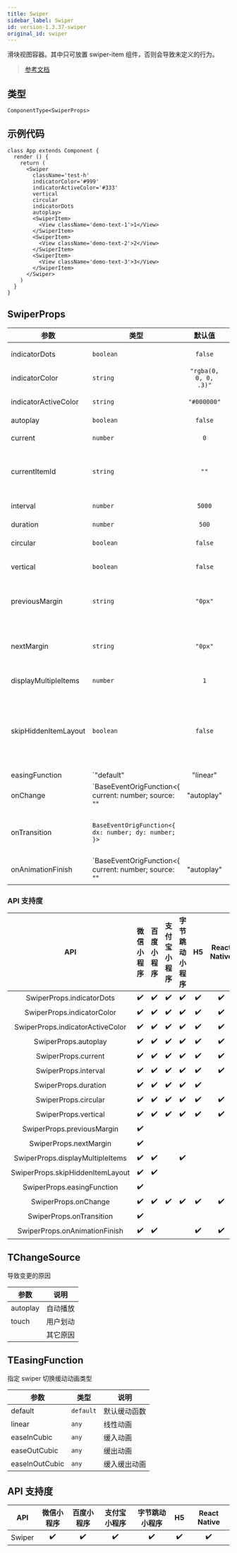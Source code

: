 ```yaml
---
title: Swiper
sidebar_label: Swiper
id: version-1.3.37-swiper
original_id: swiper
---
```


滑块视图容器。其中只可放置 swiper-item 组件，否则会导致未定义的行为。

> [参考文档](https://developers.weixin.qq.com/miniprogram/dev/component/swiper.html)

## 类型

```tsx
ComponentType<SwiperProps>
```

## 示例代码

```tsx
class App extends Component {
  render () {
    return (
      <Swiper
        className='test-h'
        indicatorColor='#999'
        indicatorActiveColor='#333'
        vertical
        circular
        indicatorDots
        autoplay>
        <SwiperItem>
          <View className='demo-text-1'>1</View>
        </SwiperItem>
        <SwiperItem>
          <View className='demo-text-2'>2</View>
        </SwiperItem>
        <SwiperItem>
          <View className='demo-text-3'>3</View>
        </SwiperItem>
      </Swiper>
    )
  }
}
```

## SwiperProps

| 参数 | 类型 | 默认值 | 必填 | 说明 |
| --- | --- | :---: | :---: | --- |
| indicatorDots | `boolean` | `false` | 否 | 是否显示面板指示点 |
| indicatorColor | `string` | `"rgba(0, 0, 0, .3)"` | 否 | 指示点颜色 |
| indicatorActiveColor | `string` | `"#000000"` | 否 | 当前选中的指示点颜色 |
| autoplay | `boolean` | `false` | 否 | 是否自动切换 |
| current | `number` | `0` | 否 | 当前所在滑块的 index |
| currentItemId | `string` | `""` | 否 | 当前所在滑块的 item-id ，不能与 current 被同时指定 |
| interval | `number` | `5000` | 否 | 自动切换时间间隔 |
| duration | `number` | `500` | 否 | 滑动动画时长 |
| circular | `boolean` | `false` | 否 | 是否采用衔接滑动 |
| vertical | `boolean` | `false` | 否 | 滑动方向是否为纵向 |
| previousMargin | `string` | `"0px"` | 否 | 前边距，可用于露出前一项的一小部分，接受 px 和 rpx 值 |
| nextMargin | `string` | `"0px"` | 否 | 后边距，可用于露出后一项的一小部分，接受 px 和 rpx 值 |
| displayMultipleItems | `number` | `1` | 否 | 同时显示的滑块数量 |
| skipHiddenItemLayout | `boolean` | `false` | 否 | 是否跳过未显示的滑块布局，设为 true 可优化复杂情况下的滑动性能，但会丢失隐藏状态滑块的布局信息 |
| easingFunction | `"default" | "linear" | "easeInCubic" | "easeOutCubic" | "easeInOutCubic"` | `"default"` | 否 | 指定 swiper 切换缓动动画类型 |
| onChange | `BaseEventOrigFunction<{ current: number; source: "" | "autoplay" | "touch"; }>` |  | 否 | current 改变时会触发 change 事件 |
| onTransition | `BaseEventOrigFunction<{ dx: number; dy: number; }>` |  | 否 | swiper-item 的位置发生改变时会触发 transition 事件 |
| onAnimationFinish | `BaseEventOrigFunction<{ current: number; source: "" | "autoplay" | "touch"; }>` |  | 否 | 动画结束时会触发 animationfinish 事件 |

### API 支持度

| API | 微信小程序 | 百度小程序 | 支付宝小程序 | 字节跳动小程序 | H5 | React Native |
| :---: | :---: | :---: | :---: | :---: | :---: | :---: |
| SwiperProps.indicatorDots | ✔️ | ✔️ | ✔️ | ✔️ | ✔️ | ✔️ |
| SwiperProps.indicatorColor | ✔️ | ✔️ | ✔️ | ✔️ | ✔️ | ✔️ |
| SwiperProps.indicatorActiveColor | ✔️ | ✔️ | ✔️ | ✔️ | ✔️ | ✔️ |
| SwiperProps.autoplay | ✔️ | ✔️ | ✔️ | ✔️ | ✔️ | ✔️ |
| SwiperProps.current | ✔️ | ✔️ | ✔️ | ✔️ | ✔️ | ✔️ |
| SwiperProps.interval | ✔️ | ✔️ | ✔️ | ✔️ | ✔️ | ✔️ |
| SwiperProps.duration | ✔️ | ✔️ | ✔️ | ✔️ | ✔️ |  |
| SwiperProps.circular | ✔️ | ✔️ | ✔️ | ✔️ | ✔️ | ✔️ |
| SwiperProps.vertical | ✔️ | ✔️ | ✔️ | ✔️ | ✔️ | ✔️ |
| SwiperProps.previousMargin | ✔️ |  |  |  |  |  |
| SwiperProps.nextMargin | ✔️ |  |  |  |  |  |
| SwiperProps.displayMultipleItems | ✔️ | ✔️ |  | ✔️ |  |  |
| SwiperProps.skipHiddenItemLayout | ✔️ | ✔️ |  |  |  |  |
| SwiperProps.easingFunction | ✔️ |  |  |  |  |  |
| SwiperProps.onChange | ✔️ | ✔️ | ✔️ | ✔️ | ✔️ | ✔️ |
| SwiperProps.onTransition | ✔️ |  |  |  |  |  |
| SwiperProps.onAnimationFinish | ✔️ | ✔️ |  |  | ✔️ | ✔️ |

## TChangeSource

导致变更的原因

| 参数 | 说明 |
| --- | --- |
| autoplay | 自动播放 |
| touch | 用户划动 |
|  | 其它原因 |

## TEasingFunction

指定 swiper 切换缓动动画类型

| 参数 | 类型 | 说明 |
| --- | --- | --- |
| default | `default` | 默认缓动函数 |
| linear | `any` | 线性动画 |
| easeInCubic | `any` | 缓入动画 |
| easeOutCubic | `any` | 缓出动画 |
| easeInOutCubic | `any` | 缓入缓出动画 |

## API 支持度

| API | 微信小程序 | 百度小程序 | 支付宝小程序 | 字节跳动小程序 | H5 | React Native |
| :---: | :---: | :---: | :---: | :---: | :---: | :---: |
| Swiper | ✔️ | ✔️ | ✔️ | ✔️ | ✔️ | ✔️ |
